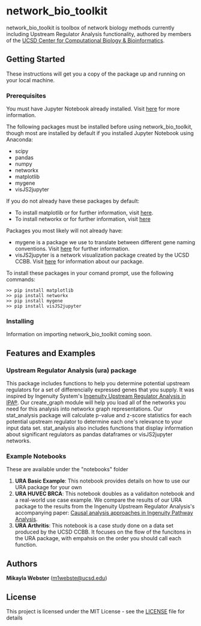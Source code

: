 # network_bio_toolkit

network_bio_toolkit is toolbox of network biology methods currently including Upstream Regulator Analysis functionality, authored by members of the [UCSD Center for Computational Biology & Bioinformatics](http://compbio.ucsd.edu).

## Getting Started

These instructions will get you a copy of the package up and running on your local machine.

### Prerequisites

You must have Jupyter Notebook already installed. Visit [here](http://jupyter.org/install.html) for more information.

The following packages must be installed before using network_bio_toolkit, though most are installed by default if you installed Jupyter Notebook using Anaconda:

* scipy
* pandas
* numpy
* networkx
* matplotlib
* mygene
* visJS2jupyter

If you do not already have these packages by default:
* To install matplotlib or for further information, visit [here](http://matplotlib.org/users/installing.html).
* To install networkx or for further information, visit [here](https://networkx.github.io/)
 
Packages you most likely will not already have:
* mygene is a package we use to translate between different gene naming conventions. Visit [here](http://mygene.info/) for further information.
* visJS2jupyter is a network visualization package created by the UCSD CCBB. Visit [here](https://ucsd-ccbb.github.io/visJS2jupyter/) for information about our package.
 
To install these packages in your comand prompt, use the following commands:

```
>> pip install matplotlib
>> pip install networkx
>> pip install mygene
>> pip install visJS2jupyter
```


### Installing

Information on importing network_bio_toolkit coming soon.


## Features and Examples

### Upstream Regulator Analysis (ura) package
This package includes functions to help you determine potential upstream regulators for a set of differencially expressed genes that you supply. It was inspired by Ingenuity System's [Ingenuity Upstream Regulator Analysis in IPA®](http://pages.ingenuity.com/rs/ingenuity/images/0812%20upstream_regulator_analysis_whitepaper.pdf). Our create_graph module will help you load all of the networks you need for this analysis into networkx graph representations. Our stat_analysis package will calculate p-value and z-score statistics for each potential upstream regulator to determine each one's relevance to your input data set. stat_analysis also includes functions that display information about significant regulators as pandas dataframes or visJS2jupyter networks.

### Example Notebooks

These are available under the "notebooks" folder

1) **URA Basic Example**: This notebook provides details on how to use our URA package for your own 
2) **URA HUVEC BRCA**: This notebook doubles as a validaiton notebook and a real-world use case example. We compare the results of our URA package to the results from the Ingenuity Upstream Regulator Analysis's accompanying paper: [Causal analysis approaches in Ingenuity Pathway Analysis](https://www.ncbi.nlm.nih.gov/pmc/articles/PMC3928520/).
3) **URA Arthritis**: This notebook is a case study done on a data set produced by the UCSD CCBB. It focuses on the flow of the funcitons in the URA package, with empahsis on the order you should call each function.


## Authors
**Mikayla Webster** (m1webste@ucsd.edu)

## License
This project is licensed under the MIT License - see the [LICENSE](LICENSE) file for details